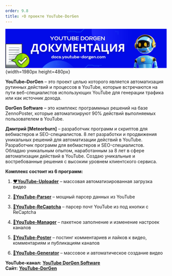 ```yaml
---
order: 9.8
title: ⚡О проекте YouTube-DorGen
---
```


![](./start.png){width=1980px height=480px}

**YouTube–DorGen** – это проект целью которого является автоматизация рутинных действий и процессов в YouTube, которые встречаются на пути веб-специалистов использующих YouTube для генерации трафика или как источник дохода.

**DorGen Software** – это комплекс программных решений на базе ZennoPoster, которые автоматизируют 90% действий выполняемых пользователем в YouTube.

**Дмитрий \[Meteorburn\]** – разработчик программ и скриптов для вебмастеров и SEO-специалистов. 8 лет разработки и продвижения уникальных решений для автоматизации действий в YouTube. Разработчик программ для вебмастеров и SEO-специалистов.\
Обладаю уникальным опытом, наработанным за 8 лет в сфере автоматизации действий в YouTube. Создаю уникальные и востребованные решения с высоким уровнем клиентского сервиса.

**Комплекс состоит из 6 программ:**

1. [**❤️YouTube-Uploader**](https://zennolab.com/discussion/threads/youtube-uploader-v4-5-1-massovaja-avtomatizirovannaja-zagruzka-video-v-youtube.35333/)  – массовая автоматизированная загрузка видео

2. [**💛YouTube-Parser**](https://zennolab.com/discussion/threads/youtube-parser-v5-0-moschnyj-parser-dannyx-youtube.40158/?roistat_visit=1041982) – мощный парсер данных из YouTube

3. [**🩵YouTube-ReCaptcha**](https://zenno.club/discussion/threads/youtube-emails-1-0-7-parser-pocht-youtube-iz-pod-knopki-s-recaptcha.121812/) – парсер почт YouTube из под кнопки с ReCaptcha

4. [**💚YouTube-Manager**](https://zennolab.com/discussion/threads/youtube-manager-v3-3-0-udobnoe-upravlenie-mnozhestvom-kanalov-youtube.45226) – пакетное заполнение и изменение настроек каналов

5. [**💙YouTube-Poster**](https://zennolab.com/discussion/threads/youtube-socializer-v2-5-9-razgon-socialnyx-faktorov-youtube.53139) – постинг комментариев и лайков к видео, комментариям и публикациям каналов

6. [**🧡YouTube-Generator**](https://zenno.club/discussion/threads/youtube-generator-v1-4-5-generacija-kontenta-dlja-youtube-bez-navykov-montazha.60726/) – массовое и автоматическое создание видео

**YouTube-канал:** [**YouTube DorGen Software**](<http://xn--xnxnxnxnxnyoutube-189d-ug6i-nn2n-gu8r-804w -8qia2kqa2a/>)\
**Сайт:** [**YouTube-DorGen**](https://youtube-dorgen.com/?roistat_visit=1041982)
